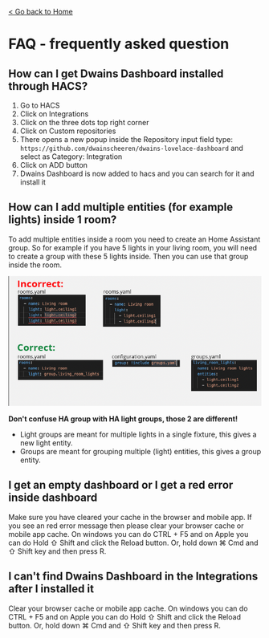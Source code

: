 [< Go back to Home](../index.md)

# FAQ - frequently asked question

## How can I get Dwains Dashboard installed through HACS?
1. Go to HACS
2. Click on Integrations
3. Click on the three dots top right corner
4. Click on Custom repositories
5. There opens a new popup inside the Repository input field type: `https://github.com/dwainscheeren/dwains-lovelace-dashboard` and select as Category: Integration
6. Click on ADD button
7. Dwains Dashboard is now added to hacs and you can search for it and install it

## How can I add multiple entities (for example lights) inside 1 room?
To add multiple entities inside a room you need to create an Home Assistant group.
So for example if you have 5 lights in your living room, you will need to create a group with these 5 lights inside. Then you can use that group inside the room.

<img src="../assets/roomgroups.png">

**Don't confuse HA group with HA light groups, those 2 are different!**
- Light groups are meant for multiple lights in a single fixture, this gives a new light entity. 
- Groups are meant for grouping multiple (light) entities, this gives a group entity.

## I get an empty dashboard or I get a red error inside dashboard
Make sure you have cleared your cache in the browser and mobile app. If you see an red error message then please clear your browser cache or mobile app cache. On windows you can do CTRL + F5 and on Apple you can do Hold ⇧ Shift and click the Reload button. Or, hold down ⌘ Cmd and ⇧ Shift key and then press R.

## I can't find Dwains Dashboard in the Integrations after I installed it
Clear your browser cache or mobile app cache. On windows you can do CTRL + F5 and on Apple you can do Hold ⇧ Shift and click the Reload button. Or, hold down ⌘ Cmd and ⇧ Shift key and then press R.